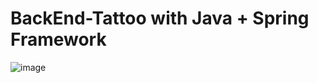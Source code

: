 # BackEnd-Tattoo with Java + Spring Framework
![image](https://github.com/joaomarcos-cordeiro/Frontend-Tattoo/assets/112775602/e287ee01-b276-4149-8096-df4dea4e325c)
